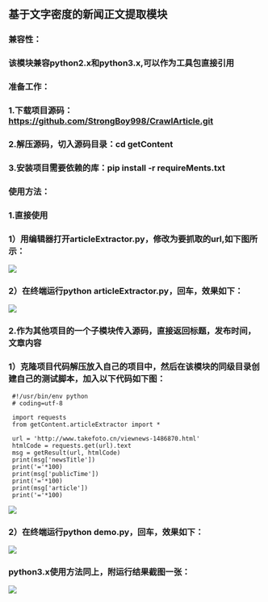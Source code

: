 ## 基于文字密度的新闻正文提取模块

### 兼容性：

### 该模块兼容python2.x和python3.x,可以作为工具包直接引用

### 准备工作：

### 1.下载项目源码：https://github.com/StrongBoy998/CrawlArticle.git
### 2.解压源码，切入源码目录：cd getContent
### 3.安装项目需要依赖的库：pip install -r requireMents.txt

### 使用方法：

### 1.直接使用
### 1）用编辑器打开articleExtractor.py，修改为要抓取的url,如下图所示：
![](https://i.imgur.com/Pt5fOVP.png)
### 2）在终端运行python articleExtractor.py，回车，效果如下：
![](https://i.imgur.com/x9Q5gMQ.png)
### 2.作为其他项目的一个子模块传入源码，直接返回标题，发布时间，文章内容
### 1）克隆项目代码解压放入自己的项目中，然后在该模块的同级目录创建自己的测试脚本，加入以下代码如下图：
     #!/usr/bin/env python
     # coding=utf-8

     import requests
     from getContent.articleExtractor import *

     url = 'http://www.takefoto.cn/viewnews-1486870.html'
     htmlCode = requests.get(url).text
     msg = getResult(url, htmlCode)
     print(msg['newsTitle'])
     print('='*100)
     print(msg['publicTime'])
     print('='*100)
     print(msg['article'])
     print('='*100)
![](https://i.imgur.com/60Pr0YX.png)
### 2）在终端运行python demo.py，回车，效果如下：
![](https://i.imgur.com/JzVK67n.png)

### python3.x使用方法同上，附运行结果截图一张：
![](https://i.imgur.com/wb35Fgu.png)

